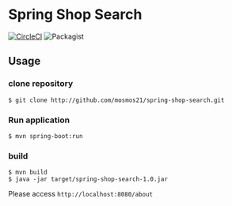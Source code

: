 Spring Shop Search
====

[![CircleCI](https://circleci.com/gh/mosmos21/spring-shop-search/tree/master.svg?style=svg)](https://circleci.com/gh/mosmos21/spring-shop-search/tree/master)
![Packagist](https://img.shields.io/packagist/l/doctrine/orm.svg)

## Usage

### clone repository
```
$ git clone http://github.com/mosmos21/spring-shop-search.git
```

### Run application
```
$ mvn spring-boot:run
```
  
 ### build
 ```
 $ mvn build
 $ java -jar target/spring-shop-search-1.0.jar
 ```
 
 Please access `http://localhost:8080/about`
